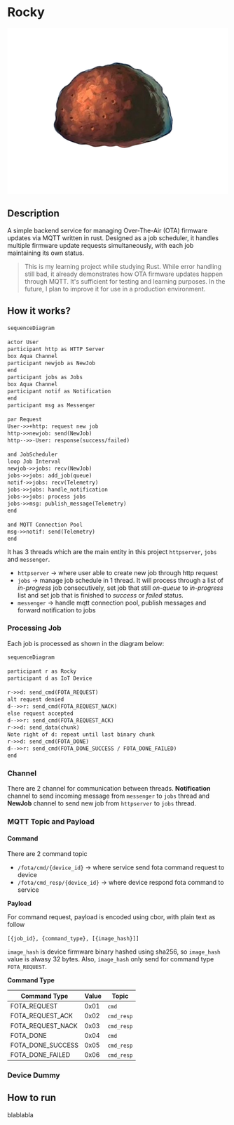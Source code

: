 # Rocky

<p align="center">
  <img src="docs/rocky.png" alt="rocky-patrick"/>
</p>

## Description

A simple backend service for managing Over-The-Air (OTA) firmware updates via MQTT written in rust. Designed as a job scheduler, it handles multiple firmware update requests simultaneously, with each job maintaining its own status. 

> This is my learning project while studying Rust. While error handling still bad, it already demonstrates how OTA firmware updates happen through MQTT. It's sufficient for testing and learning purposes. In the future, I plan to improve it for use in a production environment. 

## How it works?

```mermaid
sequenceDiagram

actor User
participant http as HTTP Server
box Aqua Channel
participant newjob as NewJob
end
participant jobs as Jobs 
box Aqua Channel
participant notif as Notification
end
participant msg as Messenger

par Request
User->>+http: request new job
http->>newjob: send(NewJob)
http-->>-User: response(success/failed)

and JobScheduler
loop Job Interval
newjob->>jobs: recv(NewJob)
jobs->>jobs: add_job(queue)
notif->>jobs: recv(Telemetry)
jobs->>jobs: handle_notification
jobs->>jobs: process jobs 
jobs->>msg: publish_message(Telemetry)
end

and MQTT Connection Pool
msg->>notif: send(Telemetry) 
end
```

It has 3 threads which are the main entity in this project `httpserver`, `jobs` and `messenger`. 

- `httpserver` → where user able to create new job through http request
- `jobs` → manage job schedule in 1 thread. It will process through a list of _in-progress_ job consecutively, set job that still _on-queue_ to _in-progress_ list and set job that is finished to _success_ or _failed_ status. 
- `messenger` → handle mqtt connection pool, publish messages and forward notification to jobs 

### Processing Job 

Each job is processed as shown in the diagram below:

```mermaid 
sequenceDiagram

participant r as Rocky 
participant d as IoT Device 

r->>d: send_cmd(FOTA_REQUEST)
alt request denied 
d-->>r: send_cmd(FOTA_REQUEST_NACK)
else request accepted
d-->>r: send_cmd(FOTA_REQUEST_ACK)
r->>d: send_data(chunk)
Note right of d: repeat until last binary chunk
r->>d: send_cmd(FOTA_DONE)
d-->>r: send_cmd(FOTA_DONE_SUCCESS / FOTA_DONE_FAILED)
end
```

### Channel

There are 2 channel for communication between threads. **Notification** channel to send incoming message from `messenger` to `jobs` thread and **NewJob** channel to send new job from `httpserver` to `jobs` thread.

### MQTT Topic and Payload

#### Command

There are 2 command topic

- `/fota/cmd/{device_id}` → where service send fota command request to device
- `/fota/cmd_resp/{device_id}` → where device respond fota command to service 

**Payload**

For command request, payload is encoded using cbor, with plain text as follow 

`[{job_id}, {command_type}, [{image_hash}]]`

`image_hash` is device firmware binary hashed using sha256, so `image_hash` value is alwasy 32 bytes. Also, `image_hash` only send for command type `FOTA_REQUEST`.

**Command Type**

|Command Type|Value|Topic
|------------|-----|-----|
|FOTA_REQUEST|0x01 |`cmd`|
|FOTA_REQUEST_ACK|0x02 |`cmd_resp`|
|FOTA_REQUEST_NACK|0x03 |`cmd_resp`|
|FOTA_DONE|0x04 |`cmd`|
|FOTA_DONE_SUCCESS|0x05 |`cmd_resp`|
|FOTA_DONE_FAILED|0x06 |`cmd_resp`|


### Device Dummy

## How to run

blablabla
